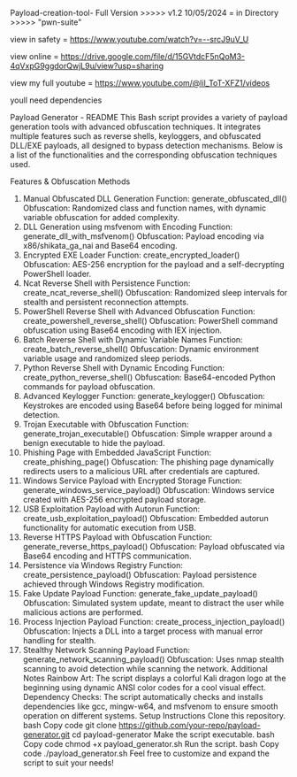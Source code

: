 Payload-creation-tool-
Full Version >>>>> v1.2 10/05/2024 = in Directory >>>>> "pwn-suite"

view in safety = https://www.youtube.com/watch?v=--srcJ9uV_U

view online = https://drive.google.com/file/d/15GVtdcF5nQoM3-4qVxpG9ggdorQwjL9u/view?usp=sharing

view my full youtube = https://www.youtube.com/@lil_ToT-XFZ1/videos

youll need dependencies


Payload Generator - README
This Bash script provides a variety of payload generation tools with advanced obfuscation techniques. It integrates multiple features such as reverse shells, keyloggers, and obfuscated DLL/EXE payloads, all designed to bypass detection mechanisms. Below is a list of the functionalities and the corresponding obfuscation techniques used.

Features & Obfuscation Methods
1. Manual Obfuscated DLL Generation
Function: generate_obfuscated_dll()
Obfuscation: Randomized class and function names, with dynamic variable obfuscation for added complexity.
2. DLL Generation using msfvenom with Encoding
Function: generate_dll_with_msfvenom()
Obfuscation: Payload encoding via x86/shikata_ga_nai and Base64 encoding.
3. Encrypted EXE Loader
Function: create_encrypted_loader()
Obfuscation: AES-256 encryption for the payload and a self-decrypting PowerShell loader.
4. Ncat Reverse Shell with Persistence
Function: create_ncat_reverse_shell()
Obfuscation: Randomized sleep intervals for stealth and persistent reconnection attempts.
5. PowerShell Reverse Shell with Advanced Obfuscation
Function: create_powershell_reverse_shell()
Obfuscation: PowerShell command obfuscation using Base64 encoding with IEX injection.
6. Batch Reverse Shell with Dynamic Variable Names
Function: create_batch_reverse_shell()
Obfuscation: Dynamic environment variable usage and randomized sleep periods.
7. Python Reverse Shell with Dynamic Encoding
Function: create_python_reverse_shell()
Obfuscation: Base64-encoded Python commands for payload obfuscation.
8. Advanced Keylogger
Function: generate_keylogger()
Obfuscation: Keystrokes are encoded using Base64 before being logged for minimal detection.
9. Trojan Executable with Obfuscation
Function: generate_trojan_executable()
Obfuscation: Simple wrapper around a benign executable to hide the payload.
10. Phishing Page with Embedded JavaScript
Function: create_phishing_page()
Obfuscation: The phishing page dynamically redirects users to a malicious URL after credentials are captured.
11. Windows Service Payload with Encrypted Storage
Function: generate_windows_service_payload()
Obfuscation: Windows service created with AES-256 encrypted payload storage.
12. USB Exploitation Payload with Autorun
Function: create_usb_exploitation_payload()
Obfuscation: Embedded autorun functionality for automatic execution from USB.
13. Reverse HTTPS Payload with Obfuscation
Function: generate_reverse_https_payload()
Obfuscation: Payload obfuscated via Base64 encoding and HTTPS communication.
14. Persistence via Windows Registry
Function: create_persistence_payload()
Obfuscation: Payload persistence achieved through Windows Registry modification.
15. Fake Update Payload
Function: generate_fake_update_payload()
Obfuscation: Simulated system update, meant to distract the user while malicious actions are performed.
16. Process Injection Payload
Function: create_process_injection_payload()
Obfuscation: Injects a DLL into a target process with manual error handling for stealth.
17. Stealthy Network Scanning Payload
Function: generate_network_scanning_payload()
Obfuscation: Uses nmap stealth scanning to avoid detection while scanning the network.
Additional Notes
Rainbow Art: The script displays a colorful Kali dragon logo at the beginning using dynamic ANSI color codes for a cool visual effect.
Dependency Checks: The script automatically checks and installs dependencies like gcc, mingw-w64, and msfvenom to ensure smooth operation on different systems.
Setup Instructions
Clone this repository.
bash
Copy code
git clone https://github.com/your-repo/payload-generator.git
cd payload-generator
Make the script executable.
bash
Copy code
chmod +x payload_generator.sh
Run the script.
bash
Copy code
./payload_generator.sh
Feel free to customize and expand the script to suit your needs!
